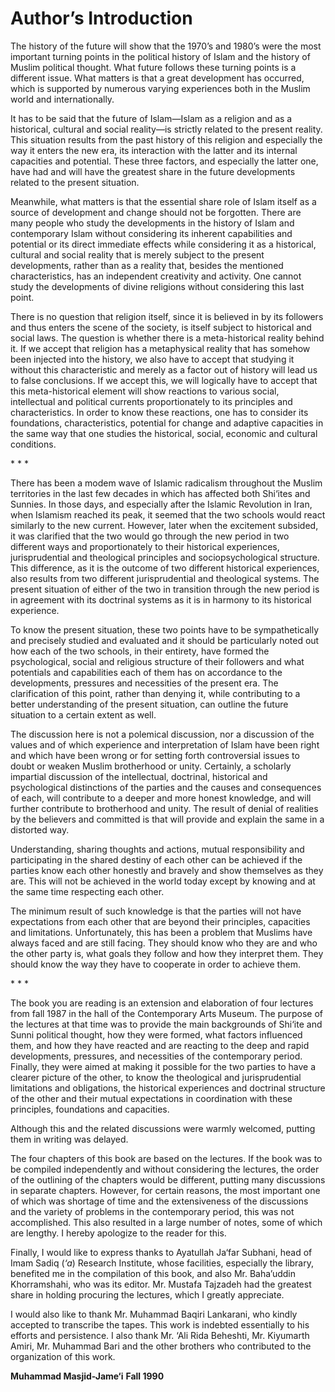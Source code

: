 Author’s Introduction
=====================

The history of the future will show that the 1970’s and 1980’s were the
most important turning points in the political history of Islam and the
history of Muslim political thought. What future follows these turning
points is a different issue. What matters is that a great development
has occurred, which is supported by numerous varying experiences both in
the Muslim world and internationally.

It has to be said that the future of Islam—Islam as a religion and as a
historical, cultural and social reality—is strictly related to the
present reality. This situation results from the past history of this
religion and especially the way it enters the new era, its interaction
with the latter and its internal capacities and potential. These three
factors, and especially the latter one, have had and will have the
greatest share in the future developments related to the present
situation.

Meanwhile, what matters is that the essential share role of Islam itself
as a source of development and change should not be forgotten. There are
many people who study the developments in the history of Islam and
contemporary Islam without considering its inherent capabilities and
potential or its direct immediate effects while considering it as a
historical, cultural and social reality that is merely subject to the
present developments, rather than as a reality that, besides the
mentioned characteristics, has an independent creativity and activity.
One cannot study the developments of divine religions without
considering this last point.

There is no question that religion itself, since it is believed in by
its followers and thus enters the scene of the society, is itself
subject to historical and social laws. The question is whether there is
a meta-historical reality behind it. If we accept that religion has a
metaphysical reality that has somehow been injected into the history, we
also have to accept that studying it without this characteristic and
merely as a factor out of history will lead us to false conclusions. If
we accept this, we will logically have to accept that this
meta-historical element will show reactions to various social,
intellectual and political currents proportionately to its principles
and characteristics. In order to know these reactions, one has to
consider its foundations, characteristics, potential for change and
adaptive capacities in the same way that one studies the historical,
social, economic and cultural conditions.

\* \* \*

There has been a modem wave of Islamic radicalism throughout the Muslim
territories in the last few decades in which has affected both Shi‘ites
and Sunnies. In those days, and especially after the Islamic Revolution
in Iran, when Islamism reached its peak, it seemed that the two schools
would react similarly to the new current. However, later when the
excitement subsided, it was clarified that the two would go through the
new period in two different ways and proportionately to their historical
experiences, jurisprudential and theological principles and
sociopsychological structure. This difference, as it is the outcome of
two different historical experiences, also results from two different
jurisprudential and theological systems. The present situation of either
of the two in transition through the new period is in agreement with its
doctrinal systems as it is in harmony to its historical experience.

To know the present situation, these two points have to be
sympathetically and precisely studied and evaluated and it should be
particularly noted out how each of the two schools, in their entirety,
have formed the psychological, social and religious structure of their
followers and what potentials and capabilities each of them has on
accordance to the developments, pressures and necessities of the present
era. The clarification of this point, rather than denying it, while
contributing to a better understanding of the present situation, can
outline the future situation to a certain extent as well.

The discussion here is not a polemical discussion, nor a discussion of
the values and of which experience and interpretation of Islam have been
right and which have been wrong or for setting forth controversial
issues to doubt or weaken Muslim brotherhood or unity. Certainly, a
scholarly impartial discussion of the intellectual, doctrinal,
historical and psychological distinctions of the parties and the causes
and consequences of each, will contribute to a deeper and more honest
knowledge, and will further contribute to brotherhood and unity. The
result of denial of realities by the believers and committed is that
will provide and explain the same in a distorted way.

Understanding, sharing thoughts and actions, mutual responsibility and
participating in the shared destiny of each other can be achieved if the
parties know each other honestly and bravely and show themselves as they
are. This will not be achieved in the world today except by knowing and
at the same time respecting each other.

The minimum result of such knowledge is that the parties will not have
expectations from each other that are beyond their principles,
capacities and limitations. Unfortunately, this has been a problem that
Muslims have always faced and are still facing. They should know who
they are and who the other party is, what goals they follow and how they
interpret them. They should know the way they have to cooperate in order
to achieve them.

\* \* \*

The book you are reading is an extension and elaboration of four
lectures from fall 1987 in the hall of the Contemporary Arts Museum. The
purpose of the lectures at that time was to provide the main backgrounds
of Shi‘ite and Sunni political thought, how they were formed, what
factors influenced them, and how they have reacted and are reacting to
the deep and rapid developments, pressures, and necessities of the
contemporary period. Finally, they were aimed at making it possible for
the two parties to have a clearer picture of the other, to know the
theological and jurisprudential limitations and obligations, the
historical experiences and doctrinal structure of the other and their
mutual expectations in coordination with these principles, foundations
and capacities.

Although this and the related discussions were warmly welcomed, putting
them in writing was delayed.

The four chapters of this book are based on the lectures. If the book
was to be compiled independently and without considering the lectures,
the order of the outlining of the chapters would be different, putting
many discussions in separate chapters. However, for certain reasons, the
most important one of which was shortage of time and the extensiveness
of the discussions and the variety of problems in the contemporary
period, this was not accomplished. This also resulted in a large number
of notes, some of which are lengthy. I hereby apologize to the reader
for this.

Finally, I would like to express thanks to Ayatullah Ja‘far Subhani,
head of Imam Sadiq (*‘a*) Research Institute, whose facilities,
especially the library, benefited me in the compilation of this book,
and also Mr. Baha’uddin Khorramshahi, who was its editor. Mr. Mustafa
Tajzadeh had the greatest share in holding procuring the lectures, which
I greatly appreciate.

I would also like to thank Mr. Muhammad Baqiri Lankarani, who kindly
accepted to transcribe the tapes. This work is indebted essentially to
his efforts and persistence. I also thank Mr. ‘Ali Rida Beheshti, Mr.
Kiyumarth Amiri, Mr. Muhammad Bari and the other brothers who
contributed to the organization of this work.

**Muhammad Masjid-Jame‘i**
**Fall 1990**


